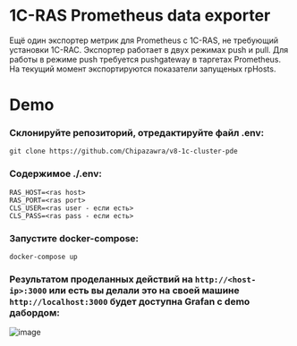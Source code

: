 1C-RAS Prometheus data exporter
========
Ещё один экспортер метрик для Prometheus с 1C-RAS, не требующий установки 1C-RAC.
Экспортер работает в двух режимах push и pull.
Для работы в режиме push требуется pushgateway в таргетах Prometheus. 
На текущий момент экспортируются показатели запущеных rpHosts.

Demo
========
### Склонируйте репозиторий, отредактируйте файл .env:
```
git clone https://github.com/Chipazawra/v8-1c-cluster-pde
```
### Содержимое ./.env:
```
RAS_HOST=<ras host>
RAS_PORT=<ras port>
CLS_USER=<ras user - если есть>
CLS_PASS=<ras pass - если есть>
```
### Запустите docker-compose:
```
docker-compose up
```

### Результатом проделанных действий на `http://<host-ip>:3000` или есть вы делали это на своей машине `http://localhost:3000` будет доступна Grafan c demo дабордом:

![image](https://user-images.githubusercontent.com/18016416/147658207-6f03553a-354c-43dd-9ac5-a95accd9bbe9.png)

